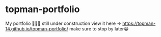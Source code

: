 # topman-portfolio
My portfolio 🚀🐱‍🏍
still under construction 
view it here -> https://topman-14.github.io/topman-portfolio/
make sure to stop by later😁
